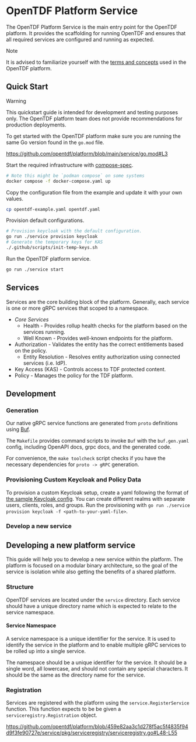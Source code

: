 # OpenTDF Platform Service

The OpenTDF Platform Service is the main entry point for the OpenTDF platform. It provides the scaffolding for running
OpenTDF and ensures that all required services are configured and running as expected.

> [!NOTE]
> It is advised to familiarize yourself with the [terms and concepts](../README.md#terms-and-concepts) used in the
> OpenTDF platform.

## Quick Start

> [!WARNING]
> This quickstart guide is intended for development and testing purposes only. The OpenTDF platform team does not
> provide recommendations for production deployments.

To get started with the OpenTDF platform make sure you are running the same Go version found in the `go.mod` file.

<!-- markdownlint-disable MD034 github embedded sourcecode -->
https://github.com/opentdf/platform/blob/main/service/go.mod#L3

Start the required infrastructure with [compose-spec](https://compose-spec.io).

```sh
# Note this might be `podman compose` on some systems
docker compose -f docker-compose.yaml up
```

Copy the configuration file from the example and update it with your own values.

```sh
cp opentdf-example.yaml opentdf.yaml
```

Provision default configurations.

```sh
# Provision keycloak with the default configuration.
go run ./service provision keycloak
# Generate the temporary keys for KAS
./.github/scripts/init-temp-keys.sh
```

Run the OpenTDF platform service.

```sh
go run ./service start
```

## Services

Services are the core building block of the platform. Generally, each service is one or more gRPC services that scoped
to a namespace.

- *Core Services*
  - Health - Provides rollup health checks for the platform based on the services running.
  - Well Known - Provides well-known endpoints for the platform.
- Authorization - Validates the entity has the correct entitlements based on the policy.
  - Entity Resolution - Resolves entity authorization using connected services (i.e. IdP).
- Key Access (KAS) - Controls access to TDF protected content.
- Policy - Manages the policy for the TDF platform.

## Development

### Generation

Our native gRPC service functions are generated from `proto` definitions using [Buf](https://buf.build/docs/introduction).

The `Makefile` provides command scripts to invoke `Buf` with the `buf.gen.yaml` config, including OpenAPI docs, grpc docs, and the
generated code.

For convenience, the `make toolcheck` script checks if you have the necessary dependencies for `proto -> gRPC` generation.

### Provisioning Custom Keycloak and Policy Data

To provision a custom Keycloak setup, create a yaml following the format of [the sample Keycloak config](service/cmd/keycloak_data.yaml). You can create different realms with separate users, clients, roles, and groups. Run the provisioning with `go run ./service provision keycloak -f <path-to-your-yaml-file>`.

### Develop a new service

## Developing a new platform service

This guide will help you to develop a new service within the platform. The platform is focused on a modular binary
architecture, so the goal of the service is isolation while also getting the benefits of a shared platform.

### Structure

OpenTDF services are located under the `service` directory. Each service should have a unique directory name which is
expected to relate to the service namespace.

#### Service Namespace

A service namespace is a unique identifier for the service. It is used to identify the service in the platform and to
enable multiple gRPC services to be rolled up into a single service.

The namespace should be a unique identifier for the service. It should be a single word, all lowercase, and should not
contain any special characters. It should be the same as the directory name for the service.

### Registration

Services are registered with the platform using the `service.RegisterService` function. This function expects to be
be given a `serviceregistry.Registration` object.

<!-- markdownlint-disable MD034 github embedded sourcecode -->
https://github.com/opentdf/platform/blob/459e82aa3c1d278f5ac5f4835f94d9f3fe90727e/service/pkg/serviceregistry/serviceregistry.go#L48-L55
